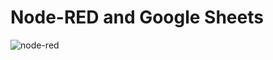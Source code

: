 # Node-RED and Google Sheets

![node-red](https://cl.ly/5b07175eabf9/Screen%252520Shot%2525202019-04-02%252520at%2525208.55.24%252520PM.png)